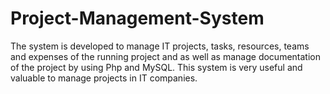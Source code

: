 # Project-Management-System
The system is developed to manage IT projects, tasks, resources, teams and expenses of the running project and as well as manage documentation of the project by using Php and MySQL. This system is very useful and valuable to manage projects in IT companies.
